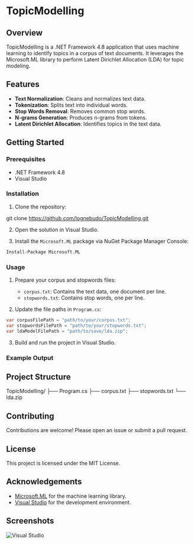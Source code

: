 # TopicModelling

## Overview
TopicModelling is a .NET Framework 4.8 application that uses machine learning to identify topics in a corpus of text documents. It leverages the Microsoft.ML library to perform Latent Dirichlet Allocation (LDA) for topic modeling.

## Features
- **Text Normalization**: Cleans and normalizes text data.
- **Tokenization**: Splits text into individual words.
- **Stop Words Removal**: Removes common stop words.
- **N-grams Generation**: Produces n-grams from tokens.
- **Latent Dirichlet Allocation**: Identifies topics in the text data.

## Getting Started

### Prerequisites
- .NET Framework 4.8
- Visual Studio

### Installation
1. Clone the repository:
    
git clone https://github.com/lognebudo/TopicModelling.git

2. Open the solution in Visual Studio.

3. Install the `Microsoft.ML` package via NuGet Package Manager Console:

```bash
Install-Package Microsoft.ML
```

### Usage
1. Prepare your corpus and stopwords files:
    - `corpus.txt`: Contains the text data, one document per line.
    - `stopwords.txt`: Contains stop words, one per line.

2. Update the file paths in `Program.cs`:

```csharp
var corpusFilePath = "path/to/your/corpus.txt";
var stopwordsFilePath = "path/to/your/stopwords.txt";
var ldaModelFilePath = "path/to/save/lda.zip";
```

3. Build and run the project in Visual Studio.

### Example Output

## Project Structure

TopicModelling/ 
├── Program.cs 
├── corpus.txt 
├── stopwords.txt 
└── lda.zip

## Contributing
Contributions are welcome! Please open an issue or submit a pull request.

## License
This project is licensed under the MIT License.

## Acknowledgements
- [Microsoft.ML](https://github.com/dotnet/machinelearning) for the machine learning library.
- [Visual Studio](https://visualstudio.microsoft.com/) for the development environment.

## Screenshots
![Visual Studio](https://user-images.githubusercontent.com/yourusername/visualstudio.png)